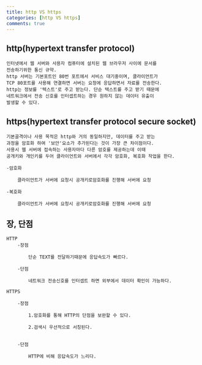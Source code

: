 ```yaml
---
title: http VS https
categories: [http VS https]
comments: true
---
```


## http(hypertext transfer protocol) 

	인터넷에서 웹 서버와 사용자 컴퓨터에 설치된 웹 브라우저 사이에 문서를
	전송하기위한 통신 규약.
	http 서버는 기본포트인 80번 포트에서 서비스 대기중이며, 클라이언트가
	TCP 80포트를 사용해 연결하면 서버는 요청에 응답하면서 자료를 전송한다.
	http는 정보를 '텍스트'로 주고 받는다. 단순 텍스트를 주고 받기 때문에
	네트워크에서 전송 신호를 인터셉트하는 경우 원하지 않는 데이터 유출이
	발생할 수 있다.
	
## https(hypertext transfer protocol secure socket) 	

	기본골격이나 사용 목적은 http와 거의 동일하지만, 데이터를 주고 받는 
	과정을 암호화 하여 '보안'요소가 추가된다는 것이 가장 큰 차이점이다. 
	사용시 웹 서버에 접속하는 사용자마다 다른 암호를 제공하는데 이때 
	공개키와 개인키를 두어 클라이언트와 서버에서 각각 암호화, 복호화 작업을 한다.
	
	-암호화
	
		클라이언트가 서버에 요청시 공개키로암호화를 진행해 서버에 요청
		
	-복호화
	
		클라이언트가 서버에 요청시 공개키로암호화를 진행해 서버에 요청

## 장, 단점

	HTTP
		-장점
		
			단순 TEXT를 전달하기때문에 응답속도가 빠르다.
			
		-단점 
		
			네트워크 전송신호를 인터셉트 하면 외부에서 데이터 확인이 가능하다.
			
	HTTPS
	
		-장점
		
			1.암호화를 통해 HTTP의 단점을 보완할 수 있다.
			
			2.검색시 우선적으로 서칭된다.
		
			
		-단점 
		
			HTTP에 비해 응답속도가 느리다.
			
	